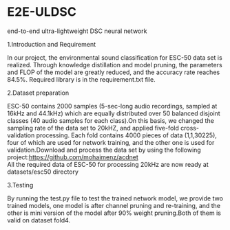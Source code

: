 # E2E-ULDSC
end-to-end ultra-lightweight DSC neural network

1.Introduction and Requirement

In our project, the environmental sound classification for ESC-50 data set is realized. Through knowledge distillation and model pruning, the parameters and FLOP of the model are greatly reduced, and the accuracy rate reaches 84.5%.
Required library is in the requirement.txt file.

2.Dataset preparation

ESC-50 contains 2000 samples (5-sec-long audio recordings, sampled at 16kHz and 44.1kHz) which are equally distributed over 50 balanced disjoint classes (40 audio samples for each class).On this basis, we changed the sampling rate of the data set to 20kHZ, and applied five-fold cross-validation processing. Each fold contains 4000 pieces of data (1,1,30225), four of which are used for network training, and the other one is used for validation.Download and process the data set by using the following project:https://github.com/mohaimenz/acdnet   
All the required data of ESC-50 for processing 20kHz are now ready at datasets/esc50 directory

3.Testing

By running the test.py file to test the trained network model, we provide two trained models, one model is after channel pruning and re-training, and the other is mini version of the model after 90% weight pruning.Both of them is valid on dataset fold4.




